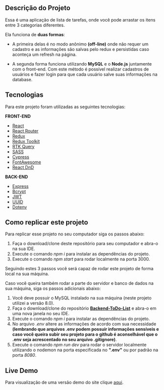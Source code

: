 ## Descrição do Projeto

Essa é uma aplicação de lista de tarefas, onde você pode arrastar os itens entre 3 categorias diferentes.

Ela funciona de **duas formas**:

- A primeira delas é no modo anônimo **(off-line)** onde não requer um cadastro e as informações são salvas pelo redux e persistidas caso aconteça um refresh na página.

- A segunda forma funciona utilizando **MySQL** e o **Node.js** juntamente com o front-end. Com este método é possível realizar cadastros de usuários e fazer login para que cada usuário salve suas informações na database.

## Tecnologias

Para este projeto foram utilizadas as seguintes tecnologias:

**FRONT-END**

- [React](https://pt-br.reactjs.org/)
- [React Router](https://reactrouter.com/)
- [Redux](https://redux.js.org/)
- [Redux Toolkit](https://redux-toolkit.js.org/)
- [RTK Query](https://redux-toolkit.js.org/rtk-query/overview)
- [SASS](https://sass-lang.com/)
- [Cypress](https://www.cypress.io/)
- [FontAwesome](https://fontawesome.com/)
- [React DnD](https://react-dnd.github.io/react-dnd/about)

**BACK-END**

- [Express](https://expressjs.com/pt-br/)
- [Bcrypt](https://www.npmjs.com/package/bcrypt)
- [JWT](https://jwt.io/)
- [UUID](https://www.uuidgenerator.net/)
- [Dotenv](https://www.npmjs.com/package/dotenv)

## Como replicar este projeto

Para replicar esse projeto no seu computador siga os passos abaixo:

1. Faça o download/clone deste repositório para seu computador e abra-o na sua IDE.
2. Execute o comando *npm i* para instalar as dependências do projeto.
3. Execute o comando *npm start* para rodar localmente na porta 3000.

Seguindo estes 3 passos você será capaz de rodar este projeto de forma local na sua máquina.

Caso você queira também rodar a parte do servidor e banco de dados na sua máquina, siga os passos adicionais abaixo:

1. Você deve possuir o MySQL instalado na sua máquina (neste projeto utilizei a versão 8.0).
2. Faça o download/clone do repositório **[Backend-ToDo-List](https://github.com/rodhenr/Backend-ToDo-List)** e abra-o em uma nova janela no seu IDE.
3. Execute o comando *npm i* para instalar as dependências do projeto.
4. No arquivo *.env* altere as informações de acordo com sua necessidade **(lembrando que arquivos .env podem possuir informações sensíveis e caso você queira subir seu projeto para o github é aconselhável que o .env seja acrescentado no seu arquivo .gitignore)**.
5. Execute o comando *npm run dev* para rodar o servidor localmente utilizando o nodemon na porta especificada no **".env"** ou por padrão na porta *8080*.

## Live Demo

Para visualização de uma versão demo do site clique [aqui](https://rodhenr.github.io/ToDo-List/).
